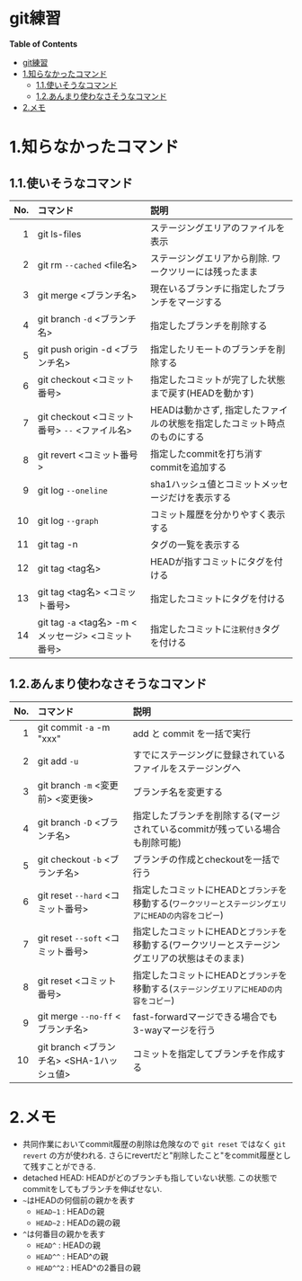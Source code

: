 git練習
===
<!-- toc --><!-- markdown-toc start - Don't edit this section. Run M-x markdown-toc-refresh-toc -->
**Table of Contents**

- [git練習](#git)
- [1.知らなかったコマンド](#1)
  - [1.1.使いそうなコマンド](#11)
  - [1.2.あんまり使わなさそうなコマンド](#12)
- [2.メモ](#2)

<!-- markdown-toc end -->

# 1.知らなかったコマンド
## 1.1.使いそうなコマンド
| No. | コマンド                                            | 説明                                                                     |
|----:|:----------------------------------------------------|:-------------------------------------------------------------------------|
|   1 | git ls-files                                        | ステージングエリアのファイルを表示                                       |
|   2 | git rm `--cached` <file名>                          | ステージングエリアから削除. ワークツリーには残ったまま                   |
|   3 | git merge <ブランチ名>                              | 現在いるブランチに指定したブランチをマージする                           |
|   4 | git branch `-d` <ブランチ名>                        | 指定したブランチを削除する                                               |
|   5 | git push origin -d <ブランチ名>                     | 指定したリモートのブランチを削除する                                     |
|   6 | git checkout <コミット番号>                         | 指定したコミットが完了した状態まで戻す(HEADを動かす)                     |
|   7 | git checkout <コミット番号> `--` <ファイル名>       | HEADは動かさず, 指定したファイルの状態を指定したコミット時点のものにする |
|   8 | git revert <コミット番号>                           | 指定したcommitを打ち消すcommitを追加する                                 |
|   9 | git log `--oneline`                                 | sha1ハッシュ値とコミットメッセージだけを表示する                         |
|  10 | git log `--graph`                                   | コミット履歴を分かりやすく表示する                                       |
|  11 | git tag -n                                          | タグの一覧を表示する                                                     |
|  12 | git tag <tag名>                                     | HEADが指すコミットにタグを付ける                                         |
|  13 | git tag <tag名> <コミット番号>                      | 指定したコミットにタグを付ける                                           |
|  14 | git tag `-a` <tag名> -m <メッセージ> <コミット番号> | 指定したコミットに`注釈付き`タグを付ける                                 |









## 1.2.あんまり使わなさそうなコマンド

| No. | コマンド                                  | 説明                                                                                                 |
|----:|:------------------------------------------|:-----------------------------------------------------------------------------------------------------|
|   1 | git commit `-a` -m "xxx"                  | add と commit を一括で実行                                                                           |
|   2 | git add `-u`                              | すでにステージングに登録されているファイルをステージングへ                                           |
|   3 | git branch `-m` <変更前> <変更後>         | ブランチ名を変更する                                                                                 |
|   4 | git branch `-D` <ブランチ名>              | 指定したブランチを削除する(マージされているcommitが残っている場合も削除可能)                         |
|   5 | git checkout `-b` <ブランチ名>            | ブランチの作成とcheckoutを一括で行う                                                                 |
|   6 | git reset `--hard` <コミット番号>         | 指定したコミットにHEADと`ブランチ`を移動する(`ワークツリーとステージングエリアにHEADの内容をコピー`) |
|   7 | git reset `--soft` <コミット番号>         | 指定したコミットにHEADと`ブランチ`を移動する(ワークツリーとステージングエリアの状態はそのまま)       |
|   8 | git reset <コミット番号>                  | 指定したコミットにHEADと`ブランチ`を移動する(`ステージングエリアにHEADの内容をコピー`)               |
|   9 | git merge `--no-ff` <ブランチ名>          | fast-forwardマージできる場合でも3-wayマージを行う                                                    |
|  10 | git branch <ブランチ名> <SHA-1ハッシュ値> | コミットを指定してブランチを作成する                                                                 |



# 2.メモ
- 共同作業においてcommit履歴の削除は危険なので `git reset` ではなく `git revert` の方が使われる. さらにrevertだと"削除したこと"をcommit履歴として残すことができる. 
- detached HEAD: HEADがどのブランチも指していない状態. この状態でcommitをしてもブランチを伸ばせない. 
- `~`はHEADの何個前の親かを表す
  - `HEAD~1` : HEADの親
  - `HEAD~2` : HEADの親の親
- `^`は何番目の親かを表す
  - `HEAD^` : HEADの親
  - `HEAD^^` : HEAD^の親
  - `HEAD^^2` : HEAD^の2番目の親
  




